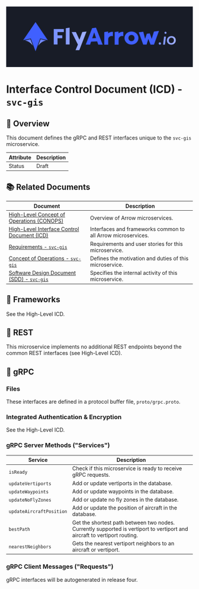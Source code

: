 ![Arrow Banner](https://github.com/Arrow-air/tf-github/raw/main/src/templates/doc-banner-services.png)

# Interface Control Document (ICD) - `svc-gis`

## :telescope: Overview

This document defines the gRPC and REST interfaces unique to the `svc-gis` microservice.

Attribute | Description
--- | ---
Status | Draft

## :books: Related Documents

Document | Description
--- | ---
[High-Level Concept of Operations (CONOPS)](https://github.com/Arrow-air/se-services/blob/develop/docs/conops.md) | Overview of Arrow microservices.
[High-Level Interface Control Document (ICD)](https://github.com/Arrow-air/se-services/blob/develop/docs/icd.md)  | Interfaces and frameworks common to all Arrow microservices.
[Requirements - `svc-gis`](https://nocodb.arrowair.com/dashboard/#/nc/view/5a893886-20f3-41f6-af95-6a235ca52647) | Requirements and user stories for this microservice.
[Concept of Operations - `svc-gis`](./conops.md) | Defines the motivation and duties of this microservice.
[Software Design Document (SDD) - `svc-gis`](./sdd.md) | Specifies the internal activity of this microservice.

## :hammer: Frameworks

See the High-Level ICD.

## :speech_balloon: REST

This microservice implements no additional REST endpoints beyond the common REST interfaces (see High-Level ICD).

## :speech_balloon: gRPC

### Files

These interfaces are defined in a protocol buffer file, `proto/grpc.proto`.

### Integrated Authentication & Encryption

See the High-Level ICD.

### gRPC Server Methods ("Services")

| Service | Description |
| ---- | ---- |
| `isReady` | Check if this microservice is ready to receive gRPC requests. |
| `updateVertiports` | Add or update vertiports in the database. |
| `updateWaypoints` | Add or update waypoints in the database. |
| `updateNoFlyZones` | Add or update no fly zones in the database. |
| `updateAircraftPosition` | Add or update the position of aircraft in the database. |
| `bestPath` | Get the shortest path between two nodes. Currently supported is vertiport to vertiport and aircraft to vertiport routing. |
| `nearestNeighbors` | Gets the nearest vertiport neighbors to an aircraft or vertiport. |

### gRPC Client Messages ("Requests")

gRPC interfaces will be autogenerated in release four.
